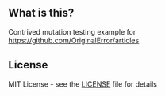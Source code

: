 ## What is this?

Contrived mutation testing example for https://github.com/OriginalError/articles 

## License

MIT License - see the [LICENSE](LICENSE) file for details
